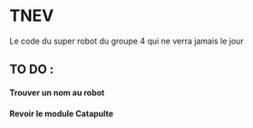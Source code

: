 # TNEV

Le code du super robot du groupe 4 qui ne verra jamais le jour

## TO DO :  
#### Trouver un nom au robot
#### Revoir le module Catapulte
